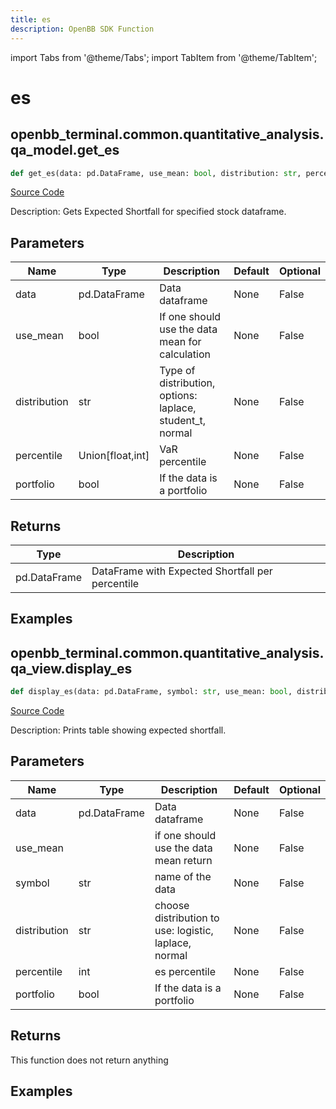 ```yaml
---
title: es
description: OpenBB SDK Function
---
```


import Tabs from '@theme/Tabs';
import TabItem from '@theme/TabItem';

# es

<Tabs>
<TabItem value="model" label="Model" default>

## openbb_terminal.common.quantitative_analysis.qa_model.get_es

```python title='openbb_terminal/common/quantitative_analysis/qa_model.py'
def get_es(data: pd.DataFrame, use_mean: bool, distribution: str, percentile: Union[float, int], portfolio: bool) -> DataFrame
```
[Source Code](https://github.com/OpenBB-finance/OpenBBTerminal/tree/main/openbb_terminal/common/quantitative_analysis/qa_model.py#L355)

Description: Gets Expected Shortfall for specified stock dataframe.

## Parameters

| Name | Type | Description | Default | Optional |
| ---- | ---- | ----------- | ------- | -------- |
| data | pd.DataFrame | Data dataframe | None | False |
| use_mean | bool | If one should use the data mean for calculation | None | False |
| distribution | str | Type of distribution, options: laplace, student_t, normal | None | False |
| percentile | Union[float,int] | VaR percentile | None | False |
| portfolio | bool | If the data is a portfolio | None | False |

## Returns

| Type | Description |
| ---- | ----------- |
| pd.DataFrame | DataFrame with Expected Shortfall per percentile |

## Examples



</TabItem>
<TabItem value="view" label="View">

## openbb_terminal.common.quantitative_analysis.qa_view.display_es

```python title='openbb_terminal/common/quantitative_analysis/qa_view.py'
def display_es(data: pd.DataFrame, symbol: str, use_mean: bool, distribution: str, percentile: float, portfolio: bool) -> None
```
[Source Code](https://github.com/OpenBB-finance/OpenBBTerminal/tree/main/openbb_terminal/common/quantitative_analysis/qa_view.py#L1066)

Description: Prints table showing expected shortfall.

## Parameters

| Name | Type | Description | Default | Optional |
| ---- | ---- | ----------- | ------- | -------- |
| data | pd.DataFrame | Data dataframe | None | False |
| use_mean |  | if one should use the data mean return | None | False |
| symbol | str | name of the data | None | False |
| distribution | str | choose distribution to use: logistic, laplace, normal | None | False |
| percentile | int | es percentile | None | False |
| portfolio | bool | If the data is a portfolio | None | False |

## Returns

This function does not return anything

## Examples



</TabItem>
</Tabs>